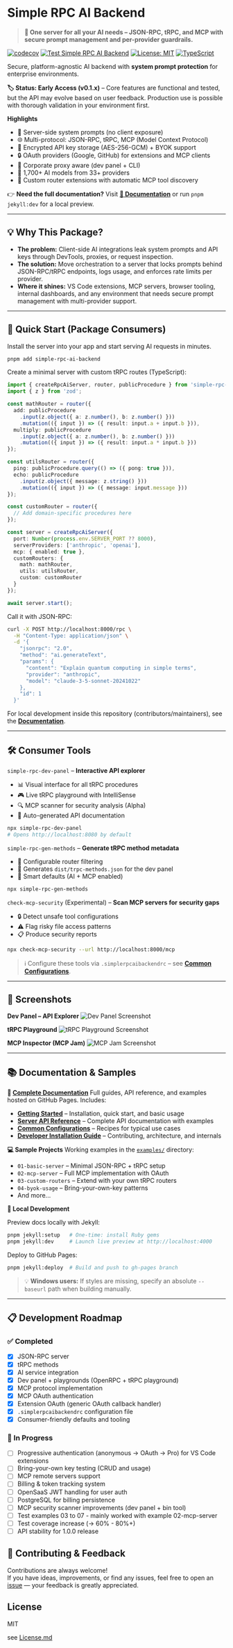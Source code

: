 # Simple RPC AI Backend

> **🚀 One server for all your AI needs – JSON-RPC, tRPC, and MCP with secure prompt management and per-provider guardrails.**

[![codecov](https://codecov.io/gh/AWolf81/simple-rpc-ai-backend/branch/master/graph/badge.svg?token=LB25iUAO1h)](https://codecov.io/gh/AWolf81/simple-rpc-ai-backend)
[![Test Simple RPC AI Backend](https://github.com/AWolf81/simple-rpc-ai-backend/actions/workflows/test.yml/badge.svg)](https://github.com/AWolf81/simple-rpc-ai-backend/actions/workflows/test.yml)
[![License: MIT](https://img.shields.io/badge/License-MIT-yellow.svg)](https://opensource.org/licenses/MIT)
[![TypeScript](https://img.shields.io/badge/TypeScript-Ready-blue.svg)](https://www.typescriptlang.org/)

Secure, platform-agnostic AI backend with **system prompt protection** for enterprise environments.

**🏷️ Status: Early Access (v0.1.x)** – Core features are functional and tested, but the API may evolve based on user feedback. Production use is possible with thorough validation in your environment first.

**Highlights**
- 🔐 Server-side system prompts (no client exposure)
- 🌐 Multi-protocol: JSON-RPC, tRPC, MCP (Model Context Protocol)
- 🔑 Encrypted API key storage (AES-256-GCM) + BYOK support
- 🔒 OAuth providers (Google, GitHub) for extensions and MCP clients
- 🏢 Corporate proxy aware (dev panel + CLI)
- 🤖 1,700+ AI models from 33+ providers
- 🧩 Custom router extensions with automatic MCP tool discovery

👉 **Need the full documentation?** Visit **[📖 Documentation](https://awolf81.github.io/simple-rpc-ai-backend/)** or run `pnpm jekyll:dev` for a local preview.

---

## 💡 Why This Package?

- **The problem:** Client-side AI integrations leak system prompts and API keys through DevTools, proxies, or request inspection.
- **The solution:** Move orchestration to a server that locks prompts behind JSON-RPC/tRPC endpoints, logs usage, and enforces rate limits per provider.
- **Where it shines:** VS Code extensions, MCP servers, browser tooling, internal dashboards, and any environment that needs secure prompt management with multi-provider support.

---

## 🚀 Quick Start (Package Consumers)

Install the server into your app and start serving AI requests in minutes.

```bash
pnpm add simple-rpc-ai-backend
```

Create a minimal server with custom tRPC routes (TypeScript):

```ts
import { createRpcAiServer, router, publicProcedure } from 'simple-rpc-ai-backend';
import { z } from 'zod';

const mathRouter = router({
  add: publicProcedure
    .input(z.object({ a: z.number(), b: z.number() }))
    .mutation(({ input }) => ({ result: input.a + input.b })),
  multiply: publicProcedure
    .input(z.object({ a: z.number(), b: z.number() }))
    .mutation(({ input }) => ({ result: input.a * input.b }))
});

const utilsRouter = router({
  ping: publicProcedure.query(() => ({ pong: true })),
  echo: publicProcedure
    .input(z.object({ message: z.string() }))
    .mutation(({ input }) => ({ message: input.message }))
});

const customRouter = router({
  // Add domain-specific procedures here
});

const server = createRpcAiServer({
  port: Number(process.env.SERVER_PORT ?? 8000),
  serverProviders: ['anthropic', 'openai'],
  mcp: { enabled: true },
  customRouters: {
    math: mathRouter,
    utils: utilsRouter,
    custom: customRouter
  }
});

await server.start();
```

Call it with JSON-RPC:

```bash
curl -X POST http://localhost:8000/rpc \
  -H "Content-Type: application/json" \
  -d '{
    "jsonrpc": "2.0",
    "method": "ai.generateText",
    "params": {
      "content": "Explain quantum computing in simple terms",
      "provider": "anthropic",
      "model": "claude-3-5-sonnet-20241022"
    },
    "id": 1
  }'
```

For local development inside this repository (contributors/maintainers), see the **[Documentation](https://awolf81.github.io/simple-rpc-ai-backend/)**.

---

## 🛠️ Consumer Tools

`simple-rpc-dev-panel` – **Interactive API explorer**  
- 📊 Visual interface for all tRPC procedures  
- 🎮 Live tRPC playground with IntelliSense  
- 🔍 MCP scanner for security analysis (Alpha)  
- 📝 Auto-generated API documentation  

```bash
npx simple-rpc-dev-panel
# Opens http://localhost:8080 by default
```

`simple-rpc-gen-methods` – **Generate tRPC method metadata**  
- 🔧 Configurable router filtering  
- 📄 Generates `dist/trpc-methods.json` for the dev panel  
- 🎯 Smart defaults (AI + MCP enabled)  

```bash
npx simple-rpc-gen-methods
```

`check-mcp-security` (Experimental) – **Scan MCP servers for security gaps**  
- 🔒 Detect unsafe tool configurations  
- ⚠️ Flag risky file access patterns  
- 📋 Produce security reports  

```bash
npx check-mcp-security --url http://localhost:8000/mcp
```

> ℹ️ Configure these tools via `.simplerpcaibackendrc` – see **[Common Configurations](https://awolf81.github.io/simple-rpc-ai-backend/common-configurations/)**.

---

## 📸 Screenshots

**Dev Panel – API Explorer**
![Dev Panel Screenshot](https://raw.githubusercontent.com/AWolf81/simple-rpc-ai-backend/develop/docs/images/dev_panel_screenshot_2025-10-04%2023-07-11.png)

**tRPC Playground**
![tRPC Playground Screenshot](https://raw.githubusercontent.com/AWolf81/simple-rpc-ai-backend/develop/docs/images/trpc_playground_screenshot_2025-10-04%2023-11-12.png)

**MCP Inspector (MCP Jam)**
![MCP Jam Screenshot](https://raw.githubusercontent.com/AWolf81/simple-rpc-ai-backend/develop/docs/images/mcp_jam_screenshot_2025-10-04%2023-09-28.png)

---

## 📚 Documentation & Samples

**📖 [Complete Documentation](https://awolf81.github.io/simple-rpc-ai-backend/)**
Full guides, API reference, and examples hosted on GitHub Pages. Includes:

- **[Getting Started](https://awolf81.github.io/simple-rpc-ai-backend/getting-started/)** – Installation, quick start, and basic usage
- **[Server API Reference](https://awolf81.github.io/simple-rpc-ai-backend/server-api/)** – Complete API documentation with examples
- **[Common Configurations](https://awolf81.github.io/simple-rpc-ai-backend/common-configurations/)** – Recipes for typical use cases
- **[Developer Installation Guide](https://awolf81.github.io/simple-rpc-ai-backend/getting-started/installation.html)** – Contributing, architecture, and internals

**💻 Sample Projects**
Working examples in the [`examples/`](examples/) directory:
- `01-basic-server` – Minimal JSON-RPC + tRPC setup
- `02-mcp-server` – Full MCP implementation with OAuth
- `03-custom-routers` – Extend with your own tRPC routers
- `04-byok-usage` – Bring-your-own-key patterns
- And more...

**🔧 Local Development**

Preview docs locally with Jekyll:

```bash
pnpm jekyll:setup   # One-time: install Ruby gems
pnpm jekyll:dev     # Launch live preview at http://localhost:4000
```

Deploy to GitHub Pages:

```bash
pnpm jekyll:deploy  # Build and push to gh-pages branch
```

> 💡 **Windows users:** If styles are missing, specify an absolute `--baseurl` path when building manually.

---

## 📋 Development Roadmap

### ✅ Completed
- [x] JSON-RPC server
- [x] tRPC methods
- [x] AI service integration
- [x] Dev panel + playgrounds (OpenRPC + tRPC playground)
- [x] MCP protocol implementation
- [x] MCP OAuth authentication
- [x] Extension OAuth (generic OAuth callback handler)
- [x] `.simplerpcaibackendrc` configuration file
- [x] Consumer-friendly defaults and tooling

### 🔄 In Progress
- [ ] Progressive authentication (anonymous → OAuth → Pro) for VS Code extensions
- [ ] Bring-your-own key testing (CRUD and usage)
- [ ] MCP remote servers support
- [ ] Billing & token tracking system
- [ ] OpenSaaS JWT handling for user auth
- [ ] PostgreSQL for billing persistence
- [ ] MCP security scanner improvements (dev panel + bin tool)
- [ ] Test examples 03 to 07 - mainly worked with example 02-mcp-server
- [ ] Test coverage increase (→ 60% - 80%+)
- [ ] API stability for 1.0.0 release

## 🤝 Contributing & Feedback

Contributions are always welcome!  
If you have ideas, improvements, or find any issues, feel free to open an [issue](https://github.com/AWolf81/simple-rpc-ai-backend/issues) — your feedback is greatly appreciated.

## License

MIT

see [License.md](https://github.com/AWolf81/simple-rpc-ai-backend/blob/master/LICENSE.md)
